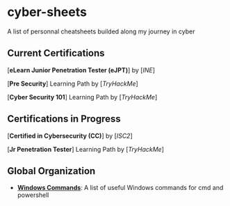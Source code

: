 # cyber-sheets

A list of personnal cheatsheets builded along my journey in cyber

## Current Certifications

[**eLearn Junior Penetration Tester (eJPT)**] by [*INE*]

[**Pre Security**] Learning Path by [*TryHackMe*]

[**Cyber Security 101**] Learning Path by [*TryHackMe*]

## Certifications in Progress

[**Certified in Cybersecurity (CC)**] by [*ISC2*]

[**Jr Penetration Tester**] Learning Path by [*TryHackMe*]

## Global Organization

* [**Windows Commands**](windows_commands.md): A list of useful Windows commands for cmd and powershell
